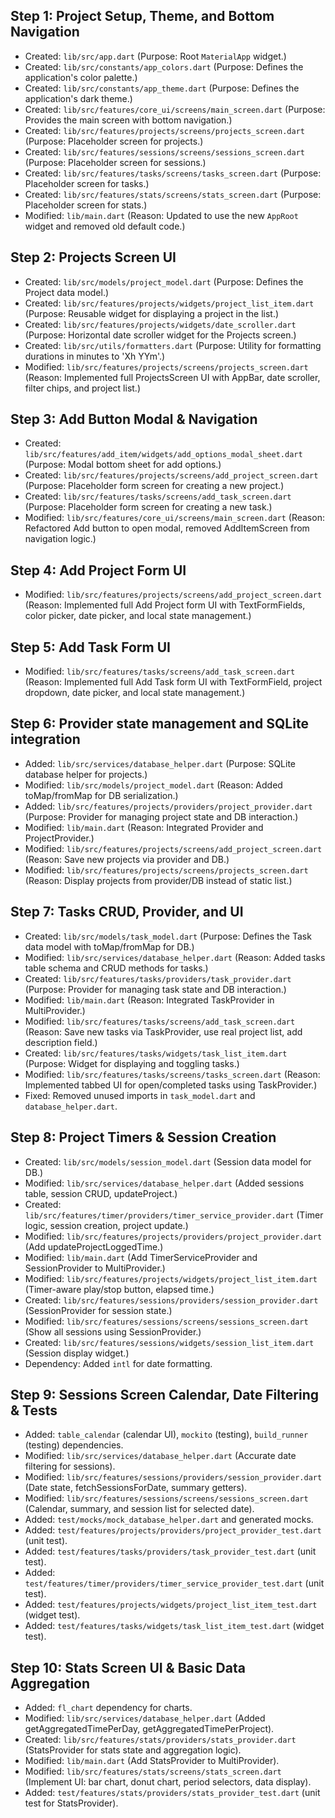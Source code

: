 ## Step 1: Project Setup, Theme, and Bottom Navigation
- Created: `lib/src/app.dart` (Purpose: Root `MaterialApp` widget.)
- Created: `lib/src/constants/app_colors.dart` (Purpose: Defines the application's color palette.)
- Created: `lib/src/constants/app_theme.dart` (Purpose: Defines the application's dark theme.)
- Created: `lib/src/features/core_ui/screens/main_screen.dart` (Purpose: Provides the main screen with bottom navigation.)
- Created: `lib/src/features/projects/screens/projects_screen.dart` (Purpose: Placeholder screen for projects.)
- Created: `lib/src/features/sessions/screens/sessions_screen.dart` (Purpose: Placeholder screen for sessions.)
- Created: `lib/src/features/tasks/screens/tasks_screen.dart` (Purpose: Placeholder screen for tasks.)
- Created: `lib/src/features/stats/screens/stats_screen.dart` (Purpose: Placeholder screen for stats.)
- Modified: `lib/main.dart` (Reason: Updated to use the new `AppRoot` widget and removed old default code.)

## Step 2: Projects Screen UI
- Created: `lib/src/models/project_model.dart` (Purpose: Defines the Project data model.)
- Created: `lib/src/features/projects/widgets/project_list_item.dart` (Purpose: Reusable widget for displaying a project in the list.)
- Created: `lib/src/features/projects/widgets/date_scroller.dart` (Purpose: Horizontal date scroller widget for the Projects screen.)
- Created: `lib/src/utils/formatters.dart` (Purpose: Utility for formatting durations in minutes to 'Xh YYm'.)
- Modified: `lib/src/features/projects/screens/projects_screen.dart` (Reason: Implemented full ProjectsScreen UI with AppBar, date scroller, filter chips, and project list.)

## Step 3: Add Button Modal & Navigation
- Created: `lib/src/features/add_item/widgets/add_options_modal_sheet.dart` (Purpose: Modal bottom sheet for add options.)
- Created: `lib/src/features/projects/screens/add_project_screen.dart` (Purpose: Placeholder form screen for creating a new project.)
- Created: `lib/src/features/tasks/screens/add_task_screen.dart` (Purpose: Placeholder form screen for creating a new task.)
- Modified: `lib/src/features/core_ui/screens/main_screen.dart` (Reason: Refactored Add button to open modal, removed AddItemScreen from navigation logic.)

## Step 4: Add Project Form UI
- Modified: `lib/src/features/projects/screens/add_project_screen.dart` (Reason: Implemented full Add Project form UI with TextFormFields, color picker, date picker, and local state management.)

## Step 5: Add Task Form UI
- Modified: `lib/src/features/tasks/screens/add_task_screen.dart` (Reason: Implemented full Add Task form UI with TextFormField, project dropdown, date picker, and local state management.)

## Step 6: Provider state management and SQLite integration
- Added: `lib/src/services/database_helper.dart` (Purpose: SQLite database helper for projects.)
- Modified: `lib/src/models/project_model.dart` (Reason: Added toMap/fromMap for DB serialization.)
- Added: `lib/src/features/projects/providers/project_provider.dart` (Purpose: Provider for managing project state and DB interaction.)
- Modified: `lib/main.dart` (Reason: Integrated Provider and ProjectProvider.)
- Modified: `lib/src/features/projects/screens/add_project_screen.dart` (Reason: Save new projects via provider and DB.)
- Modified: `lib/src/features/projects/screens/projects_screen.dart` (Reason: Display projects from provider/DB instead of static list.)

## Step 7: Tasks CRUD, Provider, and UI
- Created: `lib/src/models/task_model.dart` (Purpose: Defines the Task data model with toMap/fromMap for DB.)
- Modified: `lib/src/services/database_helper.dart` (Reason: Added tasks table schema and CRUD methods for tasks.)
- Created: `lib/src/features/tasks/providers/task_provider.dart` (Purpose: Provider for managing task state and DB interaction.)
- Modified: `lib/main.dart` (Reason: Integrated TaskProvider in MultiProvider.)
- Modified: `lib/src/features/tasks/screens/add_task_screen.dart` (Reason: Save new tasks via TaskProvider, use real project list, add description field.)
- Created: `lib/src/features/tasks/widgets/task_list_item.dart` (Purpose: Widget for displaying and toggling tasks.)
- Modified: `lib/src/features/tasks/screens/tasks_screen.dart` (Reason: Implemented tabbed UI for open/completed tasks using TaskProvider.)
- Fixed: Removed unused imports in `task_model.dart` and `database_helper.dart`.

## Step 8: Project Timers & Session Creation
- Created: `lib/src/models/session_model.dart` (Session data model for DB.)
- Modified: `lib/src/services/database_helper.dart` (Added sessions table, session CRUD, updateProject.)
- Created: `lib/src/features/timer/providers/timer_service_provider.dart` (Timer logic, session creation, project update.)
- Modified: `lib/src/features/projects/providers/project_provider.dart` (Add updateProjectLoggedTime.)
- Modified: `lib/main.dart` (Add TimerServiceProvider and SessionProvider to MultiProvider.)
- Modified: `lib/src/features/projects/widgets/project_list_item.dart` (Timer-aware play/stop button, elapsed time.)
- Created: `lib/src/features/sessions/providers/session_provider.dart` (SessionProvider for session state.)
- Modified: `lib/src/features/sessions/screens/sessions_screen.dart` (Show all sessions using SessionProvider.)
- Created: `lib/src/features/sessions/widgets/session_list_item.dart` (Session display widget.)
- Dependency: Added `intl` for date formatting.

## Step 9: Sessions Screen Calendar, Date Filtering & Tests
- Added: `table_calendar` (calendar UI), `mockito` (testing), `build_runner` (testing) dependencies.
- Modified: `lib/src/services/database_helper.dart` (Accurate date filtering for sessions).
- Modified: `lib/src/features/sessions/providers/session_provider.dart` (Date state, fetchSessionsForDate, summary getters).
- Modified: `lib/src/features/sessions/screens/sessions_screen.dart` (Calendar, summary, and session list for selected date).
- Added: `test/mocks/mock_database_helper.dart` and generated mocks.
- Added: `test/features/projects/providers/project_provider_test.dart` (unit test).
- Added: `test/features/tasks/providers/task_provider_test.dart` (unit test).
- Added: `test/features/timer/providers/timer_service_provider_test.dart` (unit test).
- Added: `test/features/projects/widgets/project_list_item_test.dart` (widget test).
- Added: `test/features/tasks/widgets/task_list_item_test.dart` (widget test).

## Step 10: Stats Screen UI & Basic Data Aggregation
- Added: `fl_chart` dependency for charts.
- Modified: `lib/src/services/database_helper.dart` (Added getAggregatedTimePerDay, getAggregatedTimePerProject).
- Created: `lib/src/features/stats/providers/stats_provider.dart` (StatsProvider for stats state and aggregation logic).
- Modified: `lib/main.dart` (Add StatsProvider to MultiProvider).
- Modified: `lib/src/features/stats/screens/stats_screen.dart` (Implement UI: bar chart, donut chart, period selectors, data display).
- Added: `test/features/stats/providers/stats_provider_test.dart` (unit test for StatsProvider).
